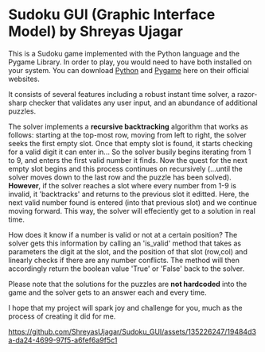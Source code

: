 # Sudoku GUI (Graphic Interface Model) by Shreyas Ujagar

This is a Sudoku game implemented with the Python language and the Pygame Library. In order to play, you would need to have both installed on your system. You can download
[Python](https://www.python.org/downloads/) and [Pygame](https://pypi.org/project/pygame/) here on their official websites.

It consists of several features including a robust instant time solver, a razor-sharp checker that validates any user input, and an abundance of additional puzzles.

The solver implements a **recursive backtracking** algorithm that works as follows:
starting at the top-most row, moving from left to right, the solver seeks the first empty slot.
Once that empty slot is found, it starts checking for a valid digit it can enter in... So the solver busily begins iterating from 1 to 9, and enters the first valid number it finds. Now the quest for the next empty slot begins and this process continues on recursively (...until the solver moves down to the last row and the puzzle has been solved).
**However**, if the solver reaches a slot where every number from 1-9 is invalid, it 'backtracks' and returns to the previous slot it editted.
Here, the next valid number found is entered (into that previous slot) and we continue moving forward. This way, the solver will effeciently get to a solution in real time.

How does it know if a number is valid or not at a certain position? The solver gets this information by calling an 'is_valid' method that takes as parameters the digit at the slot, and the position of that slot (row,col) and linearly checks if there are any number conflicts. The method will then accordingly return the boolean value 'True' or 'False' back to the solver.

Please note that the solutions for the puzzles are **not hardcoded** into the game and the solver gets to an answer each and every time.

I hope that my project will spark joy and challenge for you, much as the process of creating it did for me.



https://github.com/ShreyasUjagar/Sudoku_GUI/assets/135226247/19484d3a-da24-4699-97f5-a6fef6a9f5c1




